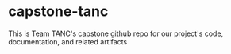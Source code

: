 # capstone-tanc
This is Team TANC's capstone github repo for our project's code, documentation, and related artifacts

